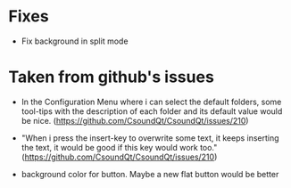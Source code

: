 # Fixes

* Fix background in split mode

# Taken from github's issues

* In the Configuration Menu where i can select the default folders, 
  some tool-tips with the description of each folder and its default 
  value would be nice. (https://github.com/CsoundQt/CsoundQt/issues/210)

* "When i press the insert-key to overwrite some text, it keeps 
  inserting the text, it would be good if this key would work too."
  (https://github.com/CsoundQt/CsoundQt/issues/210)

* background color for button. Maybe a new flat button would be better 